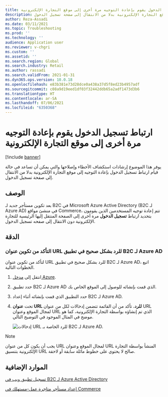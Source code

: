 ```yaml
---
title: ارتباط تسجيل الدخول يقوم بإعادة التوجيه مرة أخرى إلى موقع التجارة الإلكترونية
description: يوفر هذا الموضوع إرشادات استكشاف الأخطاء وإصلاحها والتي يمكن أن تساعد في حالة قيام ارتباط تسجيل الدخول بإعادة التوجيه إلى موقع التجارة الإلكترونية بدلا من الانتقال إلى صفحة تسجيل الدخول.
author: Reza-Assadi
ms.date: 03/11/2021
ms.topic: Troubleshooting
ms.prod: ''
ms.technology: ''
audience: Application user
ms.reviewer: v-chgri
ms.custom: ''
ms.assetid: ''
ms.search.region: Global
ms.search.industry: Retail
ms.author: rassadi
ms.search.validFrom: 2021-01-31
ms.dyn365.ops.version: 10.0.18
ms.openlocfilehash: e83b381e73d28dce0a438a37d5f8ed23b4957adf
ms.sourcegitcommit: c08a9d19eed1df03f32442ddb65a2adf1473d3b6
ms.translationtype: HT
ms.contentlocale: ar-SA
ms.lasthandoff: 07/06/2021
ms.locfileid: "6350368"
---
```

# <a name="sign-in-link-redirects-back-to-an-e-commerce-site"></a>ارتباط تسجيل الدخول يقوم بإعادة التوجيه مرة أخرى إلى موقع التجارة الإلكترونية

[!include [banner](../../includes/banner.md)]

يوفر هذا الموضوع إرشادات استكشاف الأخطاء وإصلاحها والتي يمكن أن تساعد في حالة قيام ارتباط تسجيل الدخول بإعادة التوجيه إلى موقع التجارة الإلكترونية بدلا من الانتقال إلى صفحة تسجيل الدخول.

## <a name="description"></a>الوصف

بعد تكوين مستأجر جديد لـ B2C في Microsoft Azure Active Directory (B2C لـ Azure AD) في منشئ مواقع Commerce، تتم إعادة توجيه المستخدمين الذين يقومون بتحديد ارتباط **تسجيل الدخول** مرة أخرى إلى الصفحة المنتقل إليها الرئيسية للتجارة الإلكترونية دون الانتقال إلى صفحه تسجيل الدخول.

## <a name="resolution"></a>الدقة

### <a name="confirm-that-the-reply-url-is-correctly-configured-in-the-azure-ad-b2c-application"></a>التأكد من تكوين عنوان URL للرد بشكل صحيح في تطبيق B2C لـ Azure AD

لتأكد من تكوين عنوان URL للرد بشكل صحيح في تطبيق B2C لـ Azure AD، اتبع الخطوات التالية.

1. انتقل إلى [مدخل Azure](https://portal.azure.com/).
1. حدد تطبيق B2C لـ Azure AD الذي قمت بإنشائه للوصول إلى الموقع الخاص بك.
1. حدد التطبيق الذي قمت بإنشائه أثناء إعداد B2C لـ Azure AD.
1. تحت **عنوان URL للرد**، تأكد من أن القائمة تتضمن إدخالات لكل من عنوان URL لمجال الموقع وعنوان URL الذي تم إنشاؤه بواسطة التجارة الإلكترونية، كما هو موضح في المثال الموجود في التوضيح التالي.

    ![إدخالات URL للرد الخاصة بـ B2C لـ Azure AD.](media/aad-b2c-reply-url.jpg)

> [!NOTE]
> يجب أن يكون كل من عنوان URL لمجال الموقع وعنوان URL المنشأ بواسطة التجارة الإلكترونية بتنسيق URL صالح لا يحتوي على خطوط مائلة سابقة أو لاحقة.

## <a name="additional-resources"></a>الموارد الإضافية

[تسجيل تطبيق ويب في B2C لـ Azure Active Directory ](/azure/active-directory-b2c/tutorial-register-applications?tabs=app-reg-ga#register-a-web-application)

[إعداد مستأجر متاجرة عمل-مستهلك في Commerce](../set-up-b2c-tenant.md)